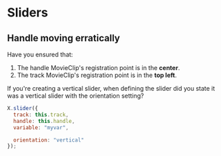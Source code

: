 # Sliders

## Handle moving erratically
Have you ensured that:
1. The handle MovieClip's registration point is in the **center**.
2. The track MovieClip's registration point is in the **top left**.

If you're creating a vertical slider, when defining the slider did you state it was a vertical slider with the orientation setting?

```js
X.slider({
  track: this.track,
  handle: this.handle,
  variable: "myvar",

  orientation: "vertical"
});
```
